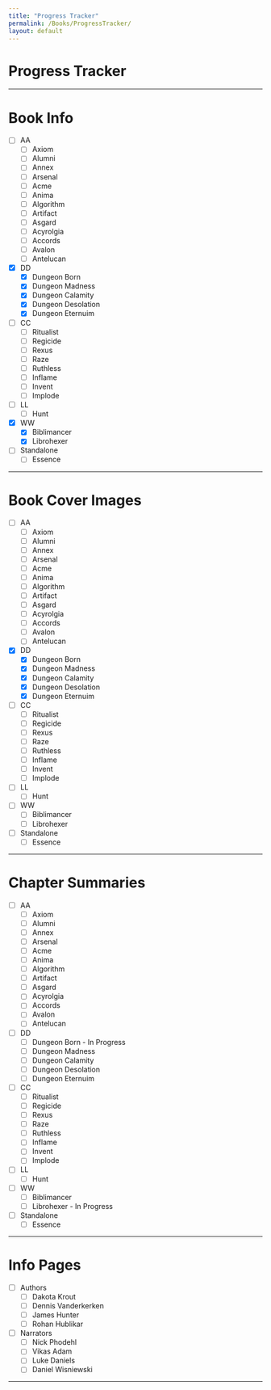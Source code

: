 ```yaml
---
title: "Progress Tracker"
permalink: /Books/ProgressTracker/
layout: default
---
```

# Progress Tracker
---

# Book Info
- [ ] AA
	- [ ] Axiom
	- [ ] Alumni
	- [ ] Annex
	- [ ] Arsenal
	- [ ] Acme
	- [ ] Anima
	- [ ] Algorithm
	- [ ] Artifact
	- [ ] Asgard
	- [ ] Acyrolgia
	- [ ] Accords
	- [ ] Avalon
	- [ ] Antelucan
- [x] DD
	- [x] Dungeon Born
	- [x] Dungeon Madness
	- [x] Dungeon Calamity
	- [x] Dungeon Desolation
	- [x] Dungeon Eternuim
- [ ] CC
	- [ ] Ritualist
	- [ ] Regicide
	- [ ] Rexus
	- [ ] Raze
	- [ ] Ruthless
	- [ ] Inflame
	- [ ] Invent
	- [ ] Implode
- [ ] LL
	- [ ] Hunt
- [x] WW
	- [x] Biblimancer
	- [x] Librohexer
- [ ] Standalone
	- [ ] Essence

---


# Book Cover Images
- [ ] AA
	- [ ] Axiom
	- [ ] Alumni
	- [ ] Annex
	- [ ] Arsenal
	- [ ] Acme
	- [ ] Anima
	- [ ] Algorithm
	- [ ] Artifact
	- [ ] Asgard
	- [ ] Acyrolgia
	- [ ] Accords
	- [ ] Avalon
	- [ ] Antelucan
- [x] DD
	- [x] Dungeon Born
	- [x] Dungeon Madness
	- [x] Dungeon Calamity
	- [x] Dungeon Desolation
	- [x] Dungeon Eternuim
- [ ] CC
	- [ ] Ritualist
	- [ ] Regicide
	- [ ] Rexus
	- [ ] Raze
	- [ ] Ruthless
	- [ ] Inflame
	- [ ] Invent
	- [ ] Implode
- [ ] LL
	- [ ] Hunt
- [ ] WW
	- [ ] Biblimancer
	- [ ] Librohexer
- [ ] Standalone
	- [ ] Essence

---


# Chapter Summaries
- [ ] AA
	- [ ] Axiom
	- [ ] Alumni
	- [ ] Annex
	- [ ] Arsenal
	- [ ] Acme
	- [ ] Anima
	- [ ] Algorithm
	- [ ] Artifact
	- [ ] Asgard
	- [ ] Acyrolgia
	- [ ] Accords
	- [ ] Avalon
	- [ ] Antelucan
- [ ] DD
	- [ ] Dungeon Born - In Progress
	- [ ] Dungeon Madness
	- [ ] Dungeon Calamity
	- [ ] Dungeon Desolation
	- [ ] Dungeon Eternuim
- [ ] CC
	- [ ] Ritualist
	- [ ] Regicide
	- [ ] Rexus
	- [ ] Raze
	- [ ] Ruthless
	- [ ] Inflame
	- [ ] Invent
	- [ ] Implode
- [ ] LL
	- [ ] Hunt
- [ ] WW
	- [ ] Biblimancer
	- [ ] Librohexer  - In Progress
- [ ] Standalone
	- [ ] Essence

---


# Info Pages
- [ ] Authors
	- [ ] Dakota Krout
	- [ ] Dennis Vanderkerken
	- [ ] James Hunter
	- [ ] Rohan Hublikar
- [ ] Narrators
	- [ ] Nick Phodehl
	- [ ] Vikas Adam
	- [ ] Luke Daniels
	- [ ] Daniel Wisniewski

---